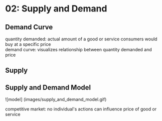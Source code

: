 # 02: Supply and Demand

## Demand Curve 

quantity demanded: actual amount of a good or service consumers would buy at a specific price  
demand curve: visualizes relationship between quantity demanded and price

## Supply

## Supply and Demand Model

![model] (images/supply_and_demand_model.gif)

competitive market: no individual's actions can influence price of good or service

